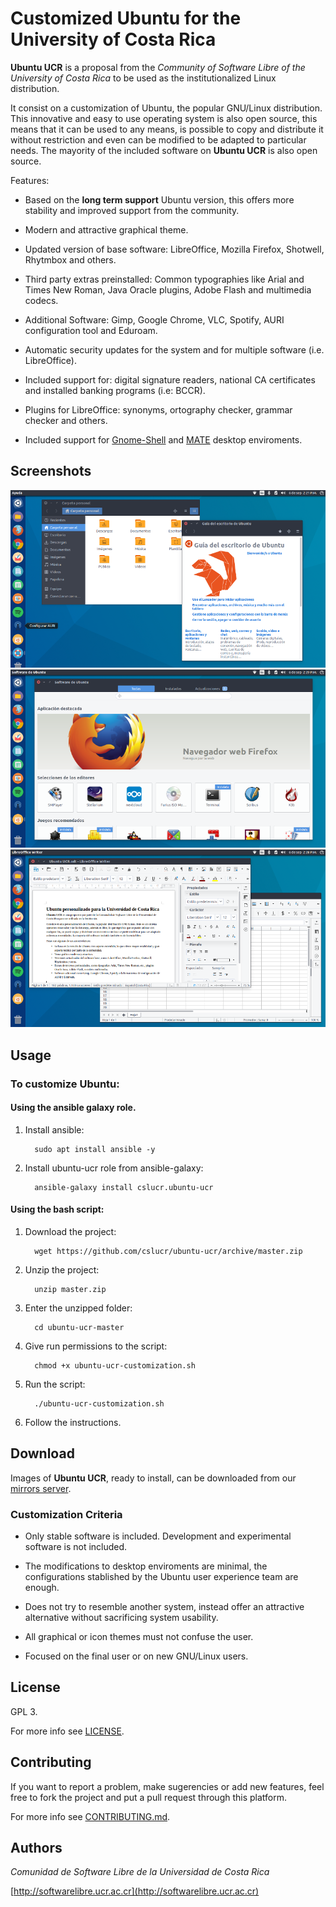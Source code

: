 # Customized Ubuntu for the University of Costa Rica

**Ubuntu UCR** is a proposal from the *Community of Software Libre of the University of Costa Rica* to be used as the institutionalized Linux distribution.

It consist on a customization of Ubuntu, the popular GNU/Linux distribution. This innovative and easy to use operating system is also open source, this means that it can be used to any means, is possible to copy and distribute it without restriction and even can be modified to be adapted to particular needs. The mayority of the included software on **Ubuntu UCR** is also open source.

Features:

- Based on the **long term support** Ubuntu version, this offers more stability and improved support from the community.

- Modern and attractive graphical theme.

- Updated version of base software: LibreOffice, Mozilla Firefox, Shotwell, Rhytmbox and others.

- Third party extras preinstalled: Common typographies like Arial and Times New Roman, Java Oracle plugins, Adobe Flash and multimedia codecs.

- Additional Software: Gimp, Google Chrome, VLC, Spotify, AURI configuration tool and Eduroam.

- Automatic security updates for the system and for multiple software (i.e. LibreOffice).

- Included support for: digital signature readers, national CA certificates and installed banking programs (i.e: BCCR).

- Plugins for LibreOffice: synonyms, ortography checker, grammar checker and others.

- Included support for [Gnome-Shell](https://www.gnome.org/gnome-3) and [MATE](https://mate-desktop.org/) desktop enviroments.

## Screenshots

![gnome-shell](resources/img/screenshot-1.png "gnome-shell desktop.")
![firefox](resources/img/screenshot-2.png "firefox.")
![libre-office](resources/img/screenshot-3.png "libre-office.")

## Usage

### To customize Ubuntu:

#### Using the ansible galaxy role.

1. Install ansible:

    ```
      sudo apt install ansible -y
    ```

2. Install ubuntu-ucr role from ansible-galaxy:

    ```
      ansible-galaxy install cslucr.ubuntu-ucr
    ```

#### Using the bash script:


1. Download the project:

    ```
      wget https://github.com/cslucr/ubuntu-ucr/archive/master.zip
    ```

2. Unzip the project:

    ```
      unzip master.zip
    ```

3. Enter the unzipped folder:

    ```
      cd ubuntu-ucr-master
    ```

4. Give run permissions to the script:

    ```
      chmod +x ubuntu-ucr-customization.sh
    ```

5. Run the script:

    ```
      ./ubuntu-ucr-customization.sh
    ```

6. Follow the instructions.

## Download

Images of **Ubuntu UCR**, ready to install, can be downloaded from our [mirrors server](http://espejos.ucr.ac.cr/cslucr).

### Customization Criteria

- Only stable software is included. Development and experimental software is not included.

- The modifications to desktop enviroments are minimal, the configurations stablished by the Ubuntu user experience team are enough.

- Does not try to resemble another system, instead offer an attractive alternative without sacrificing system usability.

- All graphical or icon themes must not confuse the user.

- Focused on the final user or on new GNU/Linux users.

## License

GPL 3.

For more info see [LICENSE](LICENSE).

## Contributing

If you want to report a problem, make sugerencies or add new features, feel free to fork the project and
put a pull request through this platform.

For more info see [CONTRIBUTING.md](CONTRIBUTING.md).

## Authors

*Comunidad de Software Libre de la Universidad de Costa Rica*

[http://softwarelibre.ucr.ac.cr](http://softwarelibre.ucr.ac.cr)